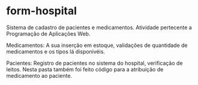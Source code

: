 # form-hospital
Sistema de cadastro de pacientes e medicamentos. Atividade pertecente a Programação de Aplicações Web.

Medicamentos: A sua inserção em estoque, validações de quantidade de medicamentos e os tipos lá disponivéis. 

Pacientes: Registro de pacientes no sistema do hospital, verificação de leitos. Nesta pasta também foi feito código para a atribuição de medicamento ao paciente.

